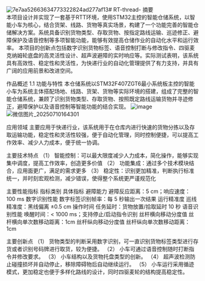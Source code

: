 ![7e7aa52663634773322824ad277af13](https://github.com/user-attachments/assets/303710e1-6a22-4039-b0aa-a4946ace7af6)# RT-thread-
摘要	
本项目设计并实现了一套基于RTT环境，使用STM32主控的智能仓储系统，以智能小车为核心，结合货架、线路、货物等真实场景，构建了一个功能完善的智能仓储解决方案。系统具备识别货物类型、存取货物、按指定路线运输、巡迹修正、避障保护及语音控制等多项智能功能，能够有效提高仓储作业的自动化水平和运行效率。
本项目的创新点包括数字识别货物标签、语音控制打断与修改指令、四驱麦克纳姆轮底盘的高灵活性设计、超声波避障的实时响应等。实际测试表明，该系统具有高效性、稳定性和灵活性，为快递行业的自动化管理提供了有力支持，并具有广阔的应用前景和改进空间。
     
作品概述
1.1	功能与特性
本仓储系统以STM32F407ZGT6最小系统板主控的智能小车为系统主体搭配场地、线路、货架、货物等实际环境的搭建，组成了完整的智能仓储系统，兼顾了识别货物类型、存取货物、按照既定路线运输货物并寻迹修正，避障保护以及语音控制等智能功能的结合实现。
![image](https://github.com/user-attachments/assets/de695204-2a24-4c4b-b382-028faed0a236)
![微信图片_20250710164301](https://github.com/user-attachments/assets/c064582d-4c58-4b1d-97b0-892128c8407b)

应用领域
主要应用于快递行业，该系统用于在仓库内进行快速的货物分拣以及存取运输功能，稳定性和灵活性较强，便于自动化管理，同时控制便捷，可以提高工作效率、减少人力成本，便于统一协调。

主要技术特点
（1）	智能控制：可以最大限度减少人力成本，简化操作，能够实现集中调度，提高工作效率，创造更多价值
（2）	功能集成：通过多个技术模块结合，应用面更广，满足的需求更多
（3）	稳定性：识别更加精准，判断执行标准统一，并时刻宏观检测，减少错误，使得整个系统更严谨规范化

主要性能指标
指标类别	具体指标
避障能力	避障反应距离：5 cm；响应速度：100 ms
数字识别性能	数字标签识别帧率：每 5 秒输出一次结果
运行精准度	巡线精准度：黑线偏离 ±0.5 cm
操作时间	任务延时：货物放置/拾取延时 10 秒
语音识别性能	唤醒时间：< 1000 ms；支持停止/启动指令识别
丝杆横向移动分度值	丝杆横向单次数移动距离：1cm
丝杆纵向移动分度值	丝杆纵向单次数移动距离：1cm

主要创新点
（1）	货物类型的判断采用数字识别，可一直识别货物标签类型进行存货或者识别号码牌进行取货，较为便捷。
（2）	小车可通过语音控制随时打断指令并修改要求。
（3）	小车结构以及货物托盘类型的创新。
（4）	超声波检测防止碰撞损坏并自动停止，移除障碍物后自动继续运行。
（5）	小车运行采用循迹模式，更加稳定也便于多样化路线的设计，同时四驱麦轮的结构提高稳定性。


